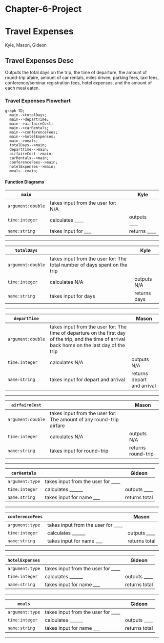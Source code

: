 # Chapter-6-Project

# Travel Expenses
Kyle, Mason, Gideon

## Travel Expenses Desc
Outputs the total days on the trip, the time of departure, the amount of round-trip afaire, amount of car rentals,
miles driven, parking fees, taxi fees, conference/seminar registration fees, hotel expenses,
and the amount of each meal eaten.

### Travel Expenses Flowchart
```mermaid
graph TD;
  main-->totalDays;
  main-->departTime;
  main-->airfaireCost;
  main-->carRentals;
  main-->conferenceFees;
  main-->hotelExpenses;
  main-->meals;
  totalDays-->main;
  departTime-->main;
  airfaireCost-->main;
  carRentals-->main;
  conferenceFees-->main;
  hotelExpenses-->main;
  meals-->main;
```

#### Function Diagrams
| `main`    |               |  Kyle     |
| ------------------ | ------------- | ------------ |
| `argument:double`    | takes input from the user for: N/A  |              |
| `time:integer`     | calculates ____  | outputs ____             |
| `name:string`      | takes input for ___ | returns ____ |
***
| `totalDays`    |               |  Kyle     |
| ------------------ | ------------- | ------------ |
| `argument:double`    | takes input from the user for: The total number of days spent on the trip  |              |
| `time:integer`     | calculates N/A  | outputs N/A             |
| `name:string`      | takes input for days | returns days |
***
| `departTime`    |               |     Mason   |
| ------------------ | ------------- | ------------ |
| `argument:double`    | takes input from the user for: The time of departure on the first day of the trip, and the time of arrival back home on the last day of the trip  |              |
| `time:integer`     | calculates N/A  | outputs N/A             |
| `name:string`      | takes input for depart and arrival | returns depart and arrival |
***
| `airfaireCost`    |               |     Mason   |
| ------------------ | ------------- | ------------ |
| `argument:double`    | takes input from the user for: The amount of any round-trip airfare  |              |
| `time:integer`     | calculates N/A  | outputs N/A             |
| `name:string`      | takes input for round-trip | returns round-trip |
***
| `carRentals`    |               |     Gideon   |
| ------------------ | ------------- | ------------ |
| `argument:type`    | takes input from the user for ____  |              |
| `time:integer`     | calculates ______  | outputs ____             |
| `name:string`      | takes input for name ___ | returns total |
***
| `conferenceFees`    |               |     Mason   |
| ------------------ | ------------- | ------------ |
| `argument:type`    | takes input from the user for ____  |              |
| `time:integer`     | calculates ______  | outputs ____             |
| `name:string`      | takes input for name ___ | returns total |
***
| `hotelExpenses`    |               |     Gideon   |
| ------------------ | ------------- | ------------ |
| `argument:type`    | takes input from the user for ____  |              |
| `time:integer`     | calculates ______  | outputs ____             |
| `name:string`      | takes input for name ___ | returns total |
***
| `meals`    |               |     Gideon   |
| ------------------ | ------------- | ------------ |
| `argument:type`    | takes input from the user for ____  |              |
| `time:integer`     | calculates ______  | outputs ____             |
| `name:string`      | takes input for name ___ | returns total |
***
